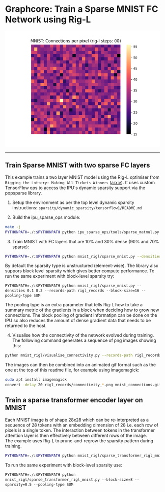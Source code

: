 
# Graphcore: Train a Sparse MNIST FC Network using Rig-L

![MNIST Connectivity pattern evolving during Rig-L training](./images/mnist_connections.gif)

---
## Train Sparse MNIST with two sparse FC layers

This example trains a two layer MNIST model using the Rig-L optimiser from `Rigging the Lottery: Making All Tickets Winners` ([arxiv](https://arxiv.org/abs/1911.11134)). It uses custom TensorFlow ops to access the IPU's dynamic sparsity support via the popsparse library.

1) Setup the environment as per the top level dynamic sparsity instructions: `sparsity/dynamic_sparsity/tensorflow1/README.md`

2) Build the ipu_sparse_ops module:
```bash
make -j
PYTHONPATH=./:$PYTHONPATH python ipu_sparse_ops/tools/sparse_matmul.py
```

3) Train MNIST with FC layers that are 10% and 30% dense (90% and 70% sparse):
```bash
PYTHONPATH=./:$PYTHONPATH python mnist_rigl/sparse_mnist.py --densities 0.1 0.3 --records-path rigl_records
```
By default the sparsity type is unstructured (element-wise). The library also suppors block level sparsity
which gives better compute performance. To run the same experiment with block-level sparsity try:
```
PYTHONPATH=./:$PYTHONPATH python mnist_rigl/sparse_mnist.py --densities 0.1 0.3 --records-path rigl_records --block-size=16 --pooling-type SUM
```
The pooling type is an extra parameter that tells Rig-L how to take a summary metric of the gradients in a block when deciding how to
grow new connections. The block pooling of gradient informatipn can be done on the IPU so also reduces the amount of dense gradient
data that needs to be returned to the host.

4) Visualise how the connectivity of the network evolved during training. The following command generates a sequence of png images showing this:
```bash
python mnist_rigl/visualise_connectivity.py --records-path rigl_records --animate
```
The images can then be combined into an animated gif format such as the one at the top of this readme file, for example using imagemagick:
```bash
sudo apt install imagemagick
convert -delay 20 rigl_records/connectivity_*.png mnist_connections.gif
```

## Train a sparse transformer encoder layer on MNIST
Each MNIST image is of shape 28x28 which can be re-interpreted as a sequence of 28 tokens with an embedding dimension of 28 i.e. each row of pixels is a single token. The interaction between tokens in the transformer attention layer is then effectively between different rows of the image.  
The example uses Rig-L to prune-and-regrow the sparsity pattern during training.
```bash 
PYTHONPATH=./:$PYTHONPATH python mnist_rigl/sparse_transformer_rigl_mnist.py
```
To run the same experiment with block-level sparsity use:
```
PYTHONPATH=./:$PYTHONPATH python mnist_rigl/sparse_transformer_rigl_mnist.py --block-size=8 --sparsity=0.5 --pooling-type SUM
```
